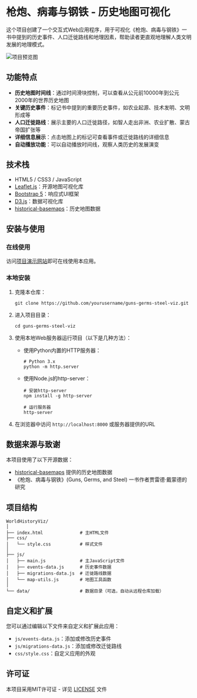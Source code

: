 # 枪炮、病毒与钢铁 - 历史地图可视化

这个项目创建了一个交互式Web应用程序，用于可视化《枪炮、病毒与钢铁》一书中提到的历史事件、人口迁徙路线和地理因素，帮助读者更直观地理解人类文明发展的地理模式。

![项目预览图](preview.png)

## 功能特点

- **历史地图时间线**：通过时间滑块控制，可以查看从公元前10000年到公元2000年的世界历史地图
- **关键历史事件**：标记书中提到的重要历史事件，如农业起源、技术发明、文明形成等
- **人口迁徙路线**：展示主要的人口迁徙路径，如智人走出非洲、农业扩散、蒙古帝国扩张等
- **详细信息展示**：点击地图上的标记可查看事件或迁徙路线的详细信息
- **自动播放功能**：可以自动播放时间线，观察人类历史的发展演变

## 技术栈

- HTML5 / CSS3 / JavaScript
- [Leaflet.js](https://leafletjs.com/)：开源地图可视化库
- [Bootstrap 5](https://getbootstrap.com/)：响应式UI框架
- [D3.js](https://d3js.org/)：数据可视化库
- [historical-basemaps](https://github.com/aourednik/historical-basemaps)：历史地图数据

## 安装与使用

### 在线使用

访问[项目演示网站](https://your-demo-site.com)即可在线使用本应用。

### 本地安装

1. 克隆本仓库：
   ```
   git clone https://github.com/yourusername/guns-germs-steel-viz.git
   ```

2. 进入项目目录：
   ```
   cd guns-germs-steel-viz
   ```

3. 使用本地Web服务器运行项目（以下是几种方法）：

   - 使用Python内置的HTTP服务器：
     ```
     # Python 3.x
     python -m http.server
     ```

   - 使用Node.js的http-server：
     ```
     # 安装http-server
     npm install -g http-server
     
     # 运行服务器
     http-server
     ```

4. 在浏览器中访问 `http://localhost:8000` 或服务器提供的URL

## 数据来源与致谢

本项目使用了以下开源数据：

- [historical-basemaps](https://github.com/aourednik/historical-basemaps) 提供的历史地图数据
- 《枪炮、病毒与钢铁》(Guns, Germs, and Steel) 一书作者贾雷德·戴蒙德的研究

## 项目结构

```
WorldHistoryViz/
│
├── index.html              # 主HTML文件
├── css/
│   └── style.css           # 样式文件
│
├── js/
│   ├── main.js             # 主JavaScript文件
│   ├── events-data.js      # 历史事件数据
│   ├── migrations-data.js  # 迁徙路线数据
│   └── map-utils.js        # 地图工具函数
│
└── data/                   # 数据目录（可选，自动从远程仓库加载）
```

## 自定义和扩展

您可以通过编辑以下文件来自定义和扩展此应用：

- `js/events-data.js`：添加或修改历史事件
- `js/migrations-data.js`：添加或修改迁徙路线
- `css/style.css`：自定义应用的外观

## 许可证

本项目采用MIT许可证 - 详见 [LICENSE](LICENSE) 文件 